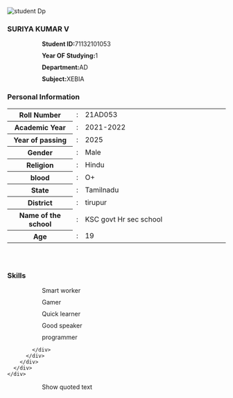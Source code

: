 

<!DOCTYPE html>
<html lang="en">
  <head>
      <!-- Google Fonts -->
<link href="https://fonts.googleapis.com/css?family=Lato:300,400,700,900&display=swap" rel="stylesheet">
<!-- Bootstrap CSS -->
<link rel='stylesheet' href='https://cdnjs.cloudflare.com/ajax/libs/twitter-bootstrap/4.1.3/css/bootstrap.min.css'>
<!-- Font Awesome CSS -->
<link rel='stylesheet' href='https://cdnjs.cloudflare.com/ajax/libs/font-awesome/5.12.1/css/all.min.css'>
    <title>Document</title>
    <title>Document</title>
    <style>
      @import url('https://fonts.google.com/specimen/Tiro+Kannada');

      body {
    background: #e74e4e;  /* fallback for old browsers */
    background: -webkit-linear-gradient(to right, #a84949, #cf5151);  /* Chrome 10-25, Safari 5.1-6 */
    background: linear-gradient(to right, #df1709, #58b94f); /* W3C, IE 10+/ Edge, Firefox 16+, Chrome 26+, Opera 12+, Safari 7+ */
    padding: 0;
    margin: 0;
    font-family: 'Lato', sans-serif;
    color: #000;
}
.student-profile .card {
    border-radius: 10px;
}

.student-profile .card .card-header .profile_img {
    width: 150px;
    height: 150px;
    object-fit: cover;
    margin: 10px auto;
    border: 10px solid #ccc;
    border-radius: 50%;
}

.student-profile .card h3 {
    font-size: 20px;
    font-weight: 700;
}

.student-profile .card p {
    font-size: 16px;
    color: #000;
}

.student-profile .table th,
.student-profile .table td {
    font-size: 14px;
    padding: 5px 10px;
    color: #000;
}
p {
  margin-top: 10px;
  margin-bottom: 10px;
  margin-right: 0px;
  margin-left: 80px;
}
.center {
  margin: auto;
  width: 50%;
  border: 3px solid rgb(78, 131, 201);
  padding: 10px;
}
    </style>
  </head>
</html><div class="student-profile py-4">
    <div class="container">
      <div class="row">
        <div class="col-lg-4">
          <div class="card shadow-sm">
            <div class="card-header bg-transparent text-center">
              <img class="profile_img" src="https://encrypted-tbn0.gstatic.com/images?q=tbn:ANd9GcTMELiYWrb60oG6HxN_tdDOjqoEwhATOtC3uQ&usqp=CAU"e alt="student Dp">
              <h3>SURIYA KUMAR V</h3>
            </div>
            <div class="card-body">
              <p class="mb-0"><strong class="pr-1">Student ID:</strong>71132101053</p>
              <p class="mb-0"><strong class="pr-1">Year OF Studying:</strong>1</p>
              <p class="mb-0"><strong class="pr-1">Department:</strong>AD</p>
              <p class="mb-0"><strong class="pr=1">Subject:</strong>XEBIA</p>
            </div>
          </div>
        </div>
        <div class="col-lg-8">
          <div class="card shadow-sm">
            <div class="card-header bg-transparent border-0">
              <h3 class="mb-0"><i class="far fa-clone pr-1"></i>Personal Information</h3>
            </div>
            <div class="card-body pt-0">
              <table class="table table-bordered">
                <tr>
                  <th width="30%">Roll Number</th>
                  <td width="2%">:</td>
                  <td>21AD053</td>
                </tr>
                <tr>
                  <th width="30%">Academic Year </th>
                  <td width="2%">:</td>
                  <td>2021-2022</td>
                </tr>
                <tr>
                    <th width="30%">Year of passing </th>
                    <td width="2%">:</td>
                    <td>2025</td>
                  </tr>
                <tr>
                  <th width="30%">Gender</th>
                  <td width="2%">:</td>
                  <td>Male</td>
                </tr>
                <tr>
                  <th width="30%">Religion</th>
                  <td width="2%">:</td>
                  <td>Hindu</td>
                </tr>
                <tr>
                  <th width="30%">blood</th>
                  <td width="2%">:</td>
                  <td>O+</td>
                </tr>
                <tr>
                    <th width="30%">State</th>
                    <td width="2%">:</td>
                    <td>Tamilnadu</td>
                  </tr>
                  <tr>
                    <th width="30%">District</th>
                    <td width="2%">:</td>
                    <td>tirupur</td>
                  </tr>
                  <tr>
                    <th width="30%">Name of the school</th>
                    <td width="2%">:</td>
                    <td>KSC govt Hr sec school</td>
                  </tr>
                  <tr>
                    <th width="30%">Age</th>
                    <td width="2%">:</td>
                    <td>19</td>
                  </tr>
              </table>
            </div>
          </div>
            <div style="height: 26px"></div>
          <div class="card shadow-sm">
            <div class="card-header bg-transparent border-0">
              <h3 class="mb-0"><i class="far fa-clone pr-1"></i>Skills</h3>
            </div>
            <div class="card-body pt-0">
                <p>Smart worker</p>
                <p>Gamer </p>
                <p>Quick learner</p>
                <p>Good speaker</p>
                <p>programmer</p>

            </div>
          </div>
        </div>
      </div>
    </div>
  </div>
 <b>
   
</b>




Show quoted text
